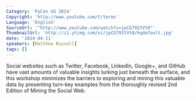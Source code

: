 ```yaml
---
Category: 'PyCon US 2014'
Copyright: 'http://www.youtube.com/t/terms'
Language: 'English'
SourceUrl: '"http://www.youtube.com/watch?v=jpCG792tVt0"'
ThumbnailUrl: 'http://i1.ytimg.com/vi/jpCG792tVt0/hqdefault.jpg'
date: '2014-04-11'
speakers: [Matthew Russell]
tags: []
---
```

Social websites such as Twitter, Facebook, LinkedIn, Google+, and GitHub have vast amounts of valuable insights lurking just beneath the surface, and this workshop minimizes the barriers to exploring and mining this valuable data by presenting turn-key examples from the thoroughly revised 2nd Edition of Mining the Social Web.